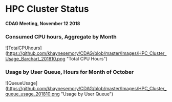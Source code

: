 # HPC Cluster Status
####  CDAG Meeting, November 12 2018

### Consumed CPU hours, Aggregate by Month
![TotalCPUhours] (https://github.com/khaynesemory/CDAG/blob/master/Images/HPC_Cluster_Usage_Barchart_201810.png "Total CPU Hours")


### Usage by User Queue, Hours for Month of October

![QueueUsage] (https://github.com/khaynesemory/CDAG/blob/master/Images/HPC_Cluster_queue_usage_201810.png "Usage by User Queue")




